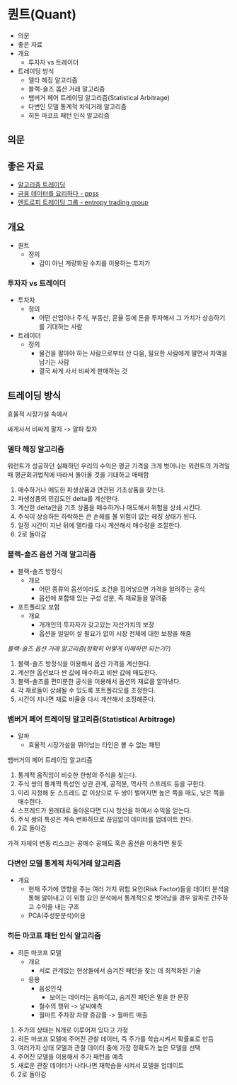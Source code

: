 # 퀀트(Quant)

- 의문
- 좋은 자료
- 개요
  - 투자자 vs 트레이더
- 트레이딩 방식
  - 델타 헤징 알고리즘
  - 블랙-숄즈 옵션 거래 알고리즘
  - 뱀버거 페어 트레이딩 알고리즘(Statistical Arbitrage)
  - 다변인 모델 통계적 차익거래 알고리즘
  - 히든 마코프 패턴 인식 알고리즘

## 의문

## 좋은 자료

- [알고리즘 트레이딩](https://ko.wikipedia.org/wiki/%EC%95%8C%EA%B3%A0%EB%A6%AC%EC%A6%98_%ED%8A%B8%EB%A0%88%EC%9D%B4%EB%94%A9)
- [금융 데이터를 요리하다 - ppss](https://ppss.kr/archives/150064)
- [엔트로피 트레이딩 그룹 - entropy trading group](https://www.entropy-trading.com/press-release)

## 개요

- 퀀트
  - 정의
    - 감이 아닌 계량화된 수치를 이용하는 투자가

### 투자자 vs 트레이더

- 투자자
  - 정의
    - 어떤 산업이나 주식, 부동산, 훈율 등에 돈을 투자해서 그 가치가 상승하기를 기대하는 사람
- 트레이더
  - 정의
    - 물건을 팔아야 하는 사람으로부터 산 다음, 필요한 사람에게 팔면서 차액을 남기는 사람
    - 결국 싸게 사서 비싸게 판매하는 것

## 트레이딩 방식

효율적 시장가설 속에서

싸게사서 비싸게 팔자 -> 알파 찾자

### 델타 헤징 알고리즘

워런트가 성공하던 실패하던 우리의 수익은 평균 가격을 크게 벗어나는 워런트의 가격일때 평균회귀법칙에 따라서 돌아올 것을 기대하고 매매함

1. 매수하거나 매도한 파생상품과 연관된 기초상품을 찾는다.
2. 파생상품의 민감도인 delta를 계산한다.
3. 계산한 delta만큼 기초 상품을 매수하거나 매도해서 위험을 상쇄 시킨다.
4. 주식이 상승하든 하락하든 큰 손해를 볼 위험이 없는 헤징 상태가 된다.
5. 일정 시간이 지난 뒤에 델타를 다시 계산해서 매수량을 조절한다.
6. 2로 돌아감

### 블랙-숄즈 옵션 거래 알고리즘

- 블랙-숄즈 방정식
  - 개요
    - 어떤 종류의 옵션이라도 조건을 집어넣으면 가격을 알려주는 공식
    - 옵션에 포함돼 있는 구성 성분, 즉 재료들을 알려줌
- 포트폴리오 보험
  - 개요
    - 개개인의 투자자가 갖고있는 자산가치의 보장
    - 옵션을 일일이 살 필요가 없이 시장 전체에 대한 보장을 해줌

*블랙-숄즈 옵션 거래 알고리즘(정확히 어떻게 이해하면 되는가?)*

1. 블랙-숄즈 방정식을 이용해서 옵션 가격을 계산한다.
2. 계산한 옵션보다 싼 값에 매수하고 비싼 값에 매도한다.
3. 블랙-숄즈를 편미분한 공식을 이용해서 옵션의 재료를 알아낸다.
4. 각 재료들이 상쇄될 수 있도록 포트폴리오를 조정한다.
5. 시간이 지나면 재료 비율을 다시 계산해서 조정해준다.

### 뱀버거 페어 트레이딩 알고리즘(Statistical Arbitrage)

- 알파
  - 효율적 시장가설을 뛰어넘는 타인은 볼 수 없는 패턴

뱀버거의 페어 트레이딩 알고리즘

1. 통계적 움직임이 비슷한 한쌍의 주식을 찾는다.
2. 주식 쌍의 통계쩍 특성인 상관 관계, 공적분, 역사적 스프레드 등을 구한다.
3. 미리 지정해 둔 스프레드 값 이상으로 두 쌍이 벌어지면 높은 쪽을 매도, 낮은 쪽을 매수한다.
4. 스프레드가 원래대로 돌아온다면 다시 청산을 하여서 수익을 얻는다.
5. 주식 쌍의 특성은 계속 변화하므로 끊임없이 데이터를 업데이트 한다.
6. 2로 돌아감

가격 자체의 변동 리스크는 공매수 공매도 혹은 옵션을 이용하면 될듯

### 다변인 모델 통계적 차익거래 알고리즘

- 개요
  - 현재 주가에 영향을 주는 여러 가지 위험 요인(Risk Factor)들을 데이터 분석을 통해 알아내고 이 위험 요인 분석에서 통계적으로 벗어났을 경우 알파로 간주하고 수익을 내는 구조
  - PCA(주성분분석)이용

### 히든 마코프 패턴 인식 알고리즘

- 히든 마코프 모델
  - 개요
    - 서로 관계없는 현상들에서 숨겨진 패턴을 찾는 데 최적화된 기술
  - 응용
    - 음성인식
      - 보이는 데이터는 음파이고, 숨겨진 패턴은 말을 한 문장
    - 철수의 행위 -> 날씨예측
    - 월마트 주차장 차량 증감률 -> 월마트 매출

1. 주가의 상태는 N개로 이루어져 있다고 가정
2. 히든 마코프 모델에 주어진 관찰 데이터, 즉 주가를 학습시켜서 확률표로 만듬
3. 여러가지 상태 모델과 관찰 데이터 중에 가장 정확도가 높은 모델을 선택
4. 주어진 모델을 이용해서 주가 패턴을 예측
5. 새로운 관찰 데이터가 나타나면 재학습을 시켜서 모델을 업데이트
6. 2로 돌아감
